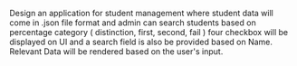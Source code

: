 Design an application for student management where student data will come in .json file format and admin can search students based on percentage category ( distinction, first, second, fail ) four checkbox will be displayed on UI and a search field is also be provided based on Name. Relevant Data will be rendered based on the user's input.
